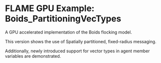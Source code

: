 # FLAME GPU Example: Boids_PartitioningVecTypes

A GPU accelerated implementation of the Boids flocking model. 

This version shows the use of Spatially partitioned, fixed-radius messaging.

Additionally, newly introduced support for vector types in agent member variables are demonstrated.
